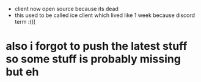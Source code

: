 - client now open source because its dead
- this used to be called ice client which lived like 1 week because discord term :(((

# also i forgot to push the latest stuff so some stuff is probably missing but eh
